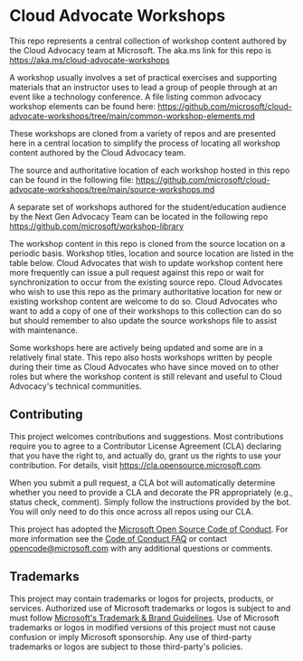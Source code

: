# Cloud Advocate Workshops

This repo represents a central collection of workshop content authored by the Cloud Advocacy team at Microsoft. The aka.ms link for this repo is https://aka.ms/cloud-advocate-workshops

A workshop usually involves a set of practical exercises and supporting materials that an instructor uses to lead a group of people through at an event like a technology conference. A file listing common advocacy workshop elements can be found here: https://github.com/microsoft/cloud-advocate-workshops/tree/main/common-workshop-elements.md

These workshops are cloned from a variety of repos and are presented here in a central location to simplify the process of locating all workshop content authored by the Cloud Advocacy team. 

The source and authoritative location of each workshop hosted in this repo can be found in the following file: https://github.com/microsoft/cloud-advocate-workshops/tree/main/source-workshops.md

A separate set of workshops authored for the student/education audience by the Next Gen Advocacy Team can be located in the following repo https://github.com/microsoft/workshop-library

The workshop content in this repo is cloned from the source location on a periodic basis. Workshop titles, location and source location are listed in the table below. Cloud Advocates that wish to update workshop content here more frequently can issue a pull request against this repo or wait for synchronization to occur from the existing source repo. Cloud Advocates who wish to use this repo as the primary authoritative location for new or existing workshop content are welcome to do so. Cloud Advocates who want to add a copy of one of their workshops to this collection can do so but should remember to also update the source workshops file to assist with maintenance. 

Some workshops here are actively being updated and some are in a relatively final state. This repo also hosts workshops written by people during their time as Cloud Advocates who have since moved on to other roles but where the workshop content is still relevant and useful to Cloud Advocacy's technical communities.

## Contributing

This project welcomes contributions and suggestions.  Most contributions require you to agree to a
Contributor License Agreement (CLA) declaring that you have the right to, and actually do, grant us
the rights to use your contribution. For details, visit https://cla.opensource.microsoft.com.

When you submit a pull request, a CLA bot will automatically determine whether you need to provide
a CLA and decorate the PR appropriately (e.g., status check, comment). Simply follow the instructions
provided by the bot. You will only need to do this once across all repos using our CLA.

This project has adopted the [Microsoft Open Source Code of Conduct](https://opensource.microsoft.com/codeofconduct/).
For more information see the [Code of Conduct FAQ](https://opensource.microsoft.com/codeofconduct/faq/) or
contact [opencode@microsoft.com](mailto:opencode@microsoft.com) with any additional questions or comments.

## Trademarks

This project may contain trademarks or logos for projects, products, or services. Authorized use of Microsoft 
trademarks or logos is subject to and must follow 
[Microsoft's Trademark & Brand Guidelines](https://www.microsoft.com/en-us/legal/intellectualproperty/trademarks/usage/general).
Use of Microsoft trademarks or logos in modified versions of this project must not cause confusion or imply Microsoft sponsorship.
Any use of third-party trademarks or logos are subject to those third-party's policies.
